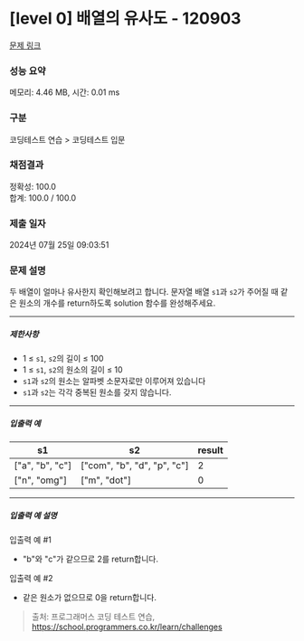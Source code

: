 # [level 0] 배열의 유사도 - 120903 

[문제 링크](https://school.programmers.co.kr/learn/courses/30/lessons/120903) 

### 성능 요약

메모리: 4.46 MB, 시간: 0.01 ms

### 구분

코딩테스트 연습 > 코딩테스트 입문

### 채점결과

정확성: 100.0<br/>합계: 100.0 / 100.0

### 제출 일자

2024년 07월 25일 09:03:51

### 문제 설명

<p style="user-select: auto !important;">두 배열이 얼마나 유사한지 확인해보려고 합니다. 문자열 배열 <code style="user-select: auto !important;">s1</code>과 <code style="user-select: auto !important;">s2</code>가 주어질 때 같은 원소의 개수를 return하도록 solution 함수를 완성해주세요.</p>

<hr style="user-select: auto !important;">

<h5 style="user-select: auto !important;">제한사항</h5>

<ul style="user-select: auto !important;">
<li style="user-select: auto !important;">1 ≤ <code style="user-select: auto !important;">s1</code>, <code style="user-select: auto !important;">s2</code>의 길이 ≤ 100</li>
<li style="user-select: auto !important;">1 ≤ <code style="user-select: auto !important;">s1</code>, <code style="user-select: auto !important;">s2</code>의 원소의 길이 ≤ 10</li>
<li style="user-select: auto !important;"><code style="user-select: auto !important;">s1</code>과 <code style="user-select: auto !important;">s2</code>의 원소는 알파벳 소문자로만 이루어져 있습니다</li>
<li style="user-select: auto !important;"><code style="user-select: auto !important;">s1</code>과 <code style="user-select: auto !important;">s2</code>는 각각 중복된 원소를 갖지 않습니다.</li>
</ul>

<hr style="user-select: auto !important;">

<h5 style="user-select: auto !important;">입출력 예</h5>
<table class="table" style="user-select: auto !important;">
        <thead style="user-select: auto !important;"><tr style="user-select: auto !important;">
<th style="user-select: auto !important;">s1</th>
<th style="user-select: auto !important;">s2</th>
<th style="user-select: auto !important;">result</th>
</tr>
</thead>
        <tbody style="user-select: auto !important;"><tr style="user-select: auto !important;">
<td style="user-select: auto !important;">["a", "b", "c"]</td>
<td style="user-select: auto !important;">["com", "b", "d", "p", "c"]</td>
<td style="user-select: auto !important;">2</td>
</tr>
<tr style="user-select: auto !important;">
<td style="user-select: auto !important;">["n", "omg"]</td>
<td style="user-select: auto !important;">["m", "dot"]</td>
<td style="user-select: auto !important;">0</td>
</tr>
</tbody>
      </table>
<hr style="user-select: auto !important;">

<h5 style="user-select: auto !important;">입출력 예 설명</h5>

<p style="user-select: auto !important;">입출력 예 #1</p>

<ul style="user-select: auto !important;">
<li style="user-select: auto !important;">"b"와 "c"가 같으므로 2를 return합니다.</li>
</ul>

<p style="user-select: auto !important;">입출력 예 #2</p>

<ul style="user-select: auto !important;">
<li style="user-select: auto !important;">같은 원소가 없으므로 0을 return합니다.</li>
</ul>


> 출처: 프로그래머스 코딩 테스트 연습, https://school.programmers.co.kr/learn/challenges